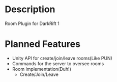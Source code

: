 # Description
Room Plugin for DarkRift 1

# Planned Features
* Unity API for create/join/leave rooms(Like PUN)
* Commands for the server to oversee rooms
* Room Implementation(Duh!)
  * Create/Join/Leave
  
